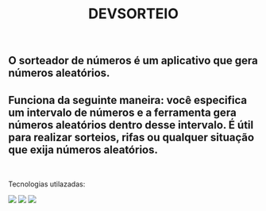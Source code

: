 <h1 align=center>DEVSORTEIO</h1>
<br>
<h2> O sorteador de números é um aplicativo que gera números aleatórios. </h2>
<h2>Funciona da seguinte maneira: você especifica um intervalo de números e a ferramenta gera números aleatórios dentro desse intervalo. É útil para realizar sorteios, rifas ou qualquer situação que exija números aleatórios. </h2>
<br>
<p>Tecnologias utilazadas:</p>
<img src=https://img.shields.io/badge/HTML5-E34F26?style=for-the-badge&logo=html5&logoColor=white>
<img src=https://img.shields.io/badge/CSS3-1572B6?style=for-the-badge&logo=css3&logoColor=white>
<img src=https://img.shields.io/badge/JavaScript-323330?style=for-the-badge&logo=javascript&logoColor=F7DF1E>
<br>

